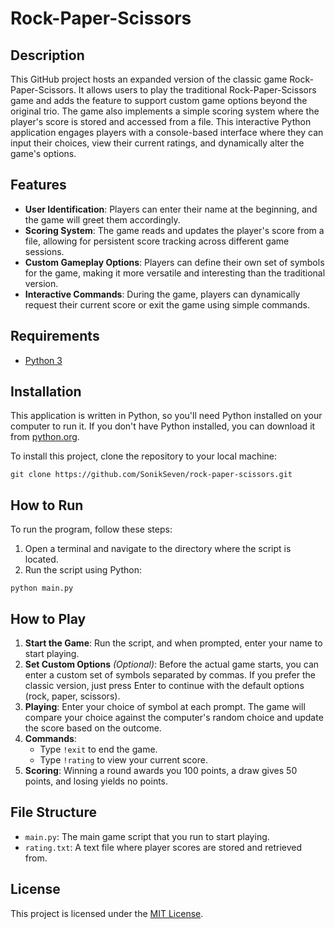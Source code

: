# Rock-Paper-Scissors

## Description
This GitHub project hosts an expanded version of the classic game Rock-Paper-Scissors. It allows users to play the traditional Rock-Paper-Scissors game and adds the feature to support custom game options beyond the original trio. The game also implements a simple scoring system where the player's score is stored and accessed from a file. This interactive Python application engages players with a console-based interface where they can input their choices, view their current ratings, and dynamically alter the game's options.

## Features

- **User Identification**: Players can enter their name at the beginning, and the game will greet them accordingly.
- **Scoring System**: The game reads and updates the player's score from a file, allowing for persistent score tracking across different game sessions.
- **Custom Gameplay Options**: Players can define their own set of symbols for the game, making it more versatile and interesting than the traditional version.
- **Interactive Commands**: During the game, players can dynamically request their current score or exit the game using simple commands.

## Requirements

- [Python 3](https://www.python.org/downloads/)

## Installation

This application is written in Python, so you'll need Python installed on your computer to run it. If you don't have Python installed, you can download it from [python.org](https://www.python.org/downloads/).

To install this project, clone the repository to your local machine:

```
git clone https://github.com/SonikSeven/rock-paper-scissors.git
```

## How to Run

To run the program, follow these steps:

1. Open a terminal and navigate to the directory where the script is located.
2. Run the script using Python:

```
python main.py
```

## How to Play

1. **Start the Game**: Run the script, and when prompted, enter your name to start playing.
2. **Set Custom Options** *(Optional)*: Before the actual game starts, you can enter a custom set of symbols separated by commas. If you prefer the classic version, just press Enter to continue with the default options (rock, paper, scissors).
3. **Playing**: Enter your choice of symbol at each prompt. The game will compare your choice against the computer's random choice and update the score based on the outcome.
4. **Commands**:
   - Type `!exit` to end the game.
   - Type `!rating` to view your current score.
5. **Scoring**: Winning a round awards you 100 points, a draw gives 50 points, and losing yields no points.

## File Structure

- `main.py`: The main game script that you run to start playing.
- `rating.txt`: A text file where player scores are stored and retrieved from.

## License

This project is licensed under the [MIT License](LICENSE.txt).
